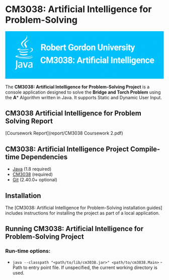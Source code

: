 # CM3038: Artificial Intelligence for Problem-Solving

![](docs/fa3246798482f022d533d209a088fc09.png)

The **CM3038: Artificial Intelligence for Problem-Solving Project** is a console application designed to solve the **Bridge
and Torch Problem** using the **A*** Algorithm written in Java.
It supports Static and Dynamic User Input.

## CM3038 Artificial Intelligence for Problem Solving Report

[Coursework Report](report/CM3038 Coursework 2.pdf)

## CM3038: Artificial Intelligence Project Compile-time Dependencies

* [Java](http://www.java.com) (1.8 required)
* [CM3038](lib/cm3038-coursework/cm3038.jar) (required)
* [Git](https://git-scm.com) (2.40.0+ optional)

## Installation

The [CM3038: Artificial Intelligence for Problem-Solving installation guides] includes instructions for installing the project as part of a local application.

## Running CM3038: Artificial Intelligence for Problem-Solving Project

### Run-time options:

* `java --classpath "<path/to/lib/cm3038.jar>" <path/to/cm3038.Main>` - Path to entry point file. If unspecified, the current working directory is used.